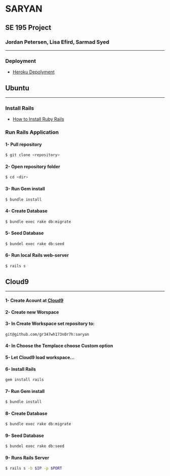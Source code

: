# SARYAN
## SE 195 Project 
### Jordan Petersen, Lisa Efird, Sarmad Syed
----

### Deployment

- [Heroku Depolyment][heroku]
## Ubuntu
---
### Install Rails

- [How to Install Ruby Rails][rails]

### Run Rails Application
#### 1- Pull repository
```sh
$ git clone <repository>
```
#### 2- Open repository folder
```sh
$ cd <dir>
```
#### 3- Run Gem install
```sh
$ bundle install
```
#### 4- Create Database
```sh
$ bundle exec rake db:migrate
```
#### 5- Seed Database
```sh
$ bundel exec rake db:seed
```
#### 6- Run local Rails web-server
```sh
$ rails s
```

## Cloud9
----
#### 1- Create Acount at [Cloud9][cloud9]

#### 2- Create new Worspace

#### 3- In Create Workspace set repository to:
```sh
git@github.com/gr347wh173n0r7h:saryan
```
#### 4- In Choose the Templace choose Custom option

#### 5- Let Cloud9 load workspace...

#### 6- Install Rails
```sh
gem install rails
```
#### 7- Run Gem install
```sh
$ bundle install
```
#### 8- Create Database
```sh
$ bundle exec rake db:migrate
```
#### 9- Seed Database
```sh
$ bundel exec rake db:seed
```
#### 9- Runs Rails Server
```sh
$ rails s -b $IP -p $PORT
```

[//]: #
[rails]: <https://gorails.com/setup/ubuntu/14.10>
[heroku]: <https://pure-springs-4374.herokuapp.com/>
[cloud9]: <https://c9.io/>

